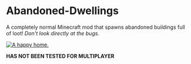 # Abandoned-Dwellings
A completely normal Minecraft mod that spawns abandoned buildings full of loot! *Don't look directly at the bugs.*

[![A happy home.](https://i.postimg.cc/x81YVQhX/abandoneddweloinfdg.png)](https://postimg.cc/sQqb5kVz)

**HAS NOT BEEN TESTED FOR MULTIPLAYER**
